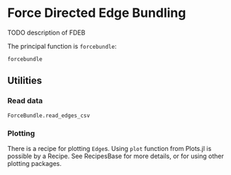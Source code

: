 # Force Directed Edge Bundling 

TODO description of FDEB

The principal function is `forcebundle`:
```@docs 
forcebundle
``` 
## Utilities 

### Read data
```@docs 
ForceBundle.read_edges_csv
```

### Plotting 

There is a recipe for plotting `Edge`s. Using `plot` function from Plots.jl is possible by a Recipe. See RecipesBase for more details, or for using other plotting packages.